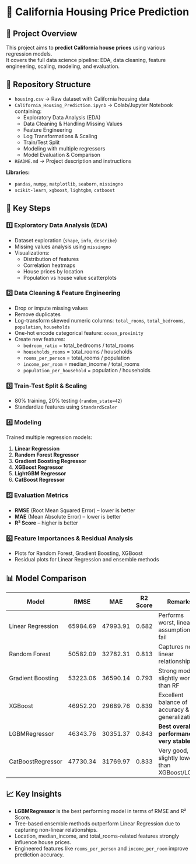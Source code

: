 # 🏡 California Housing Price Prediction

## 📌 Project Overview
This project aims to **predict California house prices** using various regression models.  
It covers the full data science pipeline: EDA, data cleaning, feature engineering, scaling, modeling, and evaluation.

## 📂 Repository Structure
- `housing.csv` → Raw dataset with California housing data  
- `California_Housing_Prediction.ipynb` → Colab/Jupyter Notebook containing:
  - Exploratory Data Analysis (EDA)
  - Data Cleaning & Handling Missing Values
  - Feature Engineering
  - Log Transformations & Scaling
  - Train/Test Split
  - Modeling with multiple regressors
  - Model Evaluation & Comparison
- `README.md` → Project description and instructions  

**Libraries:**
- `pandas`, `numpy`, `matplotlib`, `seaborn`, `missingno`  
- `scikit-learn`, `xgboost`, `lightgbm`, `catboost`  

## 🔑 Key Steps

### 1️⃣ Exploratory Data Analysis (EDA)
- Dataset exploration (`shape`, `info`, `describe`)  
- Missing values analysis using `missingno`  
- Visualizations:  
  - Distribution of features  
  - Correlation heatmaps  
  - House prices by location  
  - Population vs house value scatterplots  

### 2️⃣ Data Cleaning & Feature Engineering
- Drop or impute missing values  
- Remove duplicates  
- Log-transform skewed numeric columns: `total_rooms`, `total_bedrooms`, `population`, `households`  
- One-hot encode categorical feature: `ocean_proximity`  
- Create new features:  
  - `bedroom_ratio` = total_bedrooms / total_rooms  
  - `households_rooms` = total_rooms / households  
  - `rooms_per_person` = total_rooms / population  
  - `income_per_room` = median_income / total_rooms  
  - `population_per_household` = population / households  

### 3️⃣ Train-Test Split & Scaling
- 80% training, 20% testing (`random_state=42`)  
- Standardize features using `StandardScaler`  

### 4️⃣ Modeling
Trained multiple regression models:  
1. **Linear Regression**  
2. **Random Forest Regressor**  
3. **Gradient Boosting Regressor**  
4. **XGBoost Regressor**  
5. **LightGBM Regressor**  
6. **CatBoost Regressor**  

### 5️⃣ Evaluation Metrics
- **RMSE** (Root Mean Squared Error) – lower is better  
- **MAE** (Mean Absolute Error) – lower is better  
- **R² Score** – higher is better  

### 6️⃣ Feature Importances & Residual Analysis
- Plots for Random Forest, Gradient Boosting, XGBoost  
- Residual plots for Linear Regression and ensemble methods  

## 📊 Model Comparison

| Model                  | RMSE       | MAE        | R2 Score | Remarks                   |
|------------------------|-----------|-----------|----------|---------------------------|
| Linear Regression      | 65984.69  | 47993.91  | 0.682    | Performs worst, linear assumptions fail |
| Random Forest          | 50582.09  | 32782.31  | 0.813    | Captures non-linear relationships |
| Gradient Boosting      | 53223.06  | 36590.14  | 0.793    | Strong model, slightly worse than RF |
| XGBoost                | 46952.20  | 29689.76  | 0.839    | Excellent balance of accuracy & generalization |
| LGBMRegressor          | 46343.76  | 30351.37  | 0.843    | **Best overall performance, very stable** |
| CatBoostRegressor      | 47730.34  | 31769.97  | 0.833    | Very good, slightly lower than XGBoost/LGBM |

## 📈 Key Insights
- **LGBMRegressor** is the best performing model in terms of RMSE and R² Score.  
- Tree-based ensemble methods outperform Linear Regression due to capturing non-linear relationships.  
- Location, median_income, and total_rooms-related features strongly influence house prices.  
- Engineered features like `rooms_per_person` and `income_per_room` improve prediction accuracy.  
